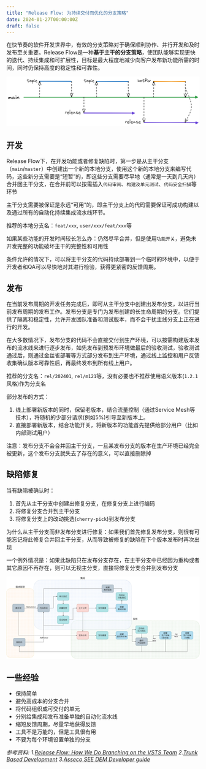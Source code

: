 ```yaml
---
title: "Release Flow: 为持续交付而优化的分支策略"
date: 2024-01-27T00:00:00Z
draft: false
---
```


在快节奏的软件开发世界中，有效的分支策略对于确保顺利协作、并行开发和及时发布至关重要。Release Flow是一种**基于主干的分支策略**，使团队能够实现更快的迭代、持续集成和可扩展性，目标是最大程度地减少向客户发布新功能所需的时间，同时仍保持高度的稳定性和可靠性。

![](/release-flow/release-flow.png)

## 开发

Release Flow下，在开发功能或者修复缺陷时，第一步是从主干分支（`main`/`master`）中创建出一个新的本地分支，使用这个新的本地分支来编写代码，这些新分支需要是“短暂”的，即这些分支需要尽早地（通常是一天到几天内）合并回主干分支，在合并前可以按需插入`代码审阅`、`构建及单元测试`、`代码安全扫描`等环节

主干分支需要被保证是永远“可用”的，即主干分支上的代码需要保证可成功构建以及通过所有的自动化持续集成流水线环节。

推荐的本地分支名：`feat/xxx`, `user/xxx/feat/xxx`等

如果某些功能的开发时间较长怎么办：仍然尽早合并，但是使用`功能开关`，避免未开发完整的功能破坏主干的完整性和可用性

条件允许的情况下，可以将主干分支的代码持续部署到一个临时的环境中，以便于开发者和QA可以尽快地对其进行检验，获得更紧密的反馈周期。


## 发布

在当前发布周期的开发任务完成后，即可从主干分支中创建出发布分支，以进行当前发布周期的发布工作。发布分支是专门为发布创建的长生命周期的分支。它们提供了隔离和稳定性，允许开发团队准备和测试版本，而不会干扰主线分支上正在进行的开发。

在大多数情况下，发布分支的代码不会直接交付到生产环境，可以按需构建版本发布的流水线来进行逐步发布，如先发布到预发布环境做最后的验收测试，验收测试通过后，则通过金丝雀部署等方式部分发布到生产环境，通过线上监控和用户反馈收集确认版本可靠性后，再最终发布到所有线上用户。

推荐的分支名：`rel/202401`, `rel/m121`等，没有必要也不推荐使用语义版本(`1.2.1`风格)作为分支名

部分发布的方式：
1. 线上部署新版本的同时，保留老版本，结合流量控制（通过Service Mesh等技术），将随机的少部分请求(例如5%)引导至新版本上。
2. 直接部署新版本，结合功能开关，将新版本的功能首先提供给部分用户（比如内部测试用户）

注意：发布分支不会合并回主干分支，一旦某发布分支的版本在生产环境已经完全被更新，这个发布分支就失去了存在的意义，可以直接删除掉

## 缺陷修复

当有缺陷被确认时：
1. 首先从主干分支中创建出修复分支，在修复分支上进行编码
1. 将修复分支合并到主干分支
2. 将修复分支上的改动挑选(`cherry-pick`)到发布分支

为什么从主干分支而非发布分支进行修复：如果我们首先修复发布分支，则很有可能忘记将此修复合并回主干分支，从而导致被修复的缺陷在下个版本发布时再次出现

一个例外情况是：如果此缺陷只在发布分支存在，在主干分支中已经因为重构或者其它原因不再存在，则可以无视主分支，直接将修复分支合并到发布分支

![](/release-flow/pipelines.png)

## 一些经验

* 保持简单
* 避免高成本的分支合并
* 将代码组织成可交付的单元
* 分别给集成和发布准备单独的自动化流水线
* 缩短反馈周期，尽量早地获得反馈
* 工具不是万能的，但是工具很有用
* 不要为每个环境设置单独的分支

*参考资料:*
*1.[Release Flow: How We Do Branching on the VSTS Team](https://devblogs.microsoft.com/devops/release-flow-how-we-do-branching-on-the-vsts-team/)*
*2.[Trunk Based Development](https://trunkbaseddevelopment.com/)*
*3.[Asseco SEE DEM Developer guide](https://bankapi.net/demdemo/site/docs/quick-starts/release-flow/index.html)*